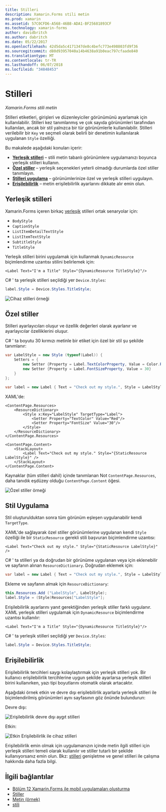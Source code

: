 ```yaml
---
title: Stilleri
description: Xamarin.Forms stili metin
ms.prod: xamarin
ms.assetid: 57C0CFD6-A568-46B8-ADA1-BF25681893CF
ms.technology: xamarin-forms
author: davidbritch
ms.author: dabritch
ms.date: 05/22/2017
ms.openlocfilehash: 42d5da5c4171347de8c4befc773e498803fd9f36
ms.sourcegitcommit: d80d93957040a14b4638a91b0eac797cfaade840
ms.translationtype: MT
ms.contentlocale: tr-TR
ms.lasthandoff: 06/07/2018
ms.locfileid: "34848453"
---
```

# <a name="styles"></a>Stilleri

_Xamarin.Forms stili metin_


Stilleri etiketleri, girişleri ve düzenleyiciler görünümünü ayarlamak için kullanılabilir. Stilleri kez tanımlanmış ve çok sayıda görünümleri tarafından kullanılan, ancak bir stil yalnızca bir tür görünümlerle kullanılabilir.
Stilleri verilebilir bir `Key` ve seçmeli olarak belirli bir denetimin kullanılarak uygulanan `Style` özelliği.

Bu makalede aşağıdaki konuları içerir:

- **[Yerleşik stilleri](#Built-In_Styles)**  &ndash; stili metin tabanlı görünümlere uygulamanızı boyunca yerleşik stilleri kullanın.
- **[Özel stiller](#Custom_Styles)**  &ndash; yerleşik seçenekleri yeterli olmadığı durumlarda özel stiller tanımlayın.
- **[Stilleri uygulama](#Applying_Styles)**  &ndash; görünümlerinize özel ve yerleşik stilleri uygulayın.
- **[Erişilebilirlik](#Accessibility)**  &ndash; metin erişilebilirlik ayarlarını dikkate alır emin olun.

<a name="Built-In_Styles" />

## <a name="built-in-styles"></a>Yerleşik stilleri

Xamarin.Forms içeren birkaç [yerleşik](http://developer.xamarin.com/api/type/Xamarin.Forms.Device+Styles/) stilleri ortak senaryolar için:

- `BodyStyle`
- `CaptionStyle`
- `ListItemDetailTextStyle`
- `ListItemTextStyle`
- `SubtitleStyle`
- `TitleStyle`

Yerleşik stilleri birini uygulamak için kullanmak `DynamicResource` biçimlendirme uzantısı stilini belirlemek için:

```xaml
<Label Text="I'm a Title" Style="{DynamicResource TitleStyle}"/>
```

C# ' ta yerleşik stilleri seçildiği yer `Device.Styles`:

```csharp
label.Style = Device.Styles.TitleStyle;
```

![](styles-images/builtinstyles.png "Cihaz stilleri örneği")

<a name="Custom_Styles" />

## <a name="custom-styles"></a>Özel stiller

Stilleri ayarlayıcıları oluşur ve özellik değerleri olarak ayarlanır ve ayarlayıcılar özelliklerini oluşur.

C# ' ta boyutu 30 kırmızı metinle bir etiket için özel bir stil şu şekilde tanımlanır:

```csharp
var LabelStyle = new Style (typeof(Label)) {
    Setters = {
        new Setter {Property = Label.TextColorProperty, Value = Color.Red},
        new Setter {Property = Label.FontSizeProperty, Value = 30}
    }
};

var label = new Label { Text = "Check out my style.", Style = LabelStyle };
```

XAML'de:

```xaml
<ContentPage.Resources>
    <ResourceDictionary>
        <Style x:Key="LabelStyle" TargetType="Label">
            <Setter Property="TextColor" Value="Red"/>
            <Setter Property="FontSize" Value="30"/>
        </Style>
    </ResourceDictionary>
</ContentPage.Resources>

<ContentPage.Content>
    <StackLayout>
        <Label Text="Check out my style." Style="{StaticResource LabelStyle}" />
    </StackLayout>
</ContentPage.Content>
```

Kaynaklar (tüm stilleri dahil) içinde tanımlanan Not `ContentPage.Resources`, daha tanıdık eşdüzey olduğu `ContentPage.Content` öğesi.

![](styles-images/customstyle.png "Özel stiller örneği")

<a name="Applying_Styles" />

## <a name="applying-styles"></a>Stil Uygulama

Stil oluşturulduktan sonra tüm görünüm eşleşen uygulanabilir kendi `TargetType`.

XAML'de sağlayarak özel stiller görünümlerine uygulanan kendi `Style` özelliği ile bir `StaticResource` gerekli stili başvuran biçimlendirme uzantısı:

```xaml
<Label Text="Check out my style." Style="{StaticResource LabelStyle}" />
```

C# ' ta stilleri ya da doğrudan bir görünüme uygulanan veya için eklenebilir ve sayfanın alınan `ResourceDictionary`. Doğrudan eklemek için:

```csharp
var label = new Label { Text = "Check out my style.", Style = LabelStyle };
```

Ekleme ve sayfanın almak için `ResourceDictionary`:

```csharp
this.Resources.Add ("LabelStyle", LabelStyle);
label.Style = (Style)Resources["LabelStyle"];
```

Erişilebilirlik ayarlarını yanıt gerektiğinden yerleşik stiller farklı uygulanır. XAML yerleşik stilleri uygulamak için `DynamicResource` biçimlendirme uzantısı kullanılır:

```xaml
<Label Text="I'm a Title" Style="{DynamicResource TitleStyle}"/>
```

C# ' ta yerleşik stilleri seçildiği yer `Device.Styles`:

```csharp
label.Style = Device.Styles.TitleStyle;
```

## <a name="accessibility"></a>Erişilebilirlik

Erişilebilirlik tercihleri saygı kolaylaştırmak için yerleşik stilleri yok. Bir kullanıcı erişilebilirlik tercihlerine uygun şekilde ayarlarsa yerleşik stilleri birini kullanırken, yazı tipi boyutlarını otomatik olarak artacaktır.

Aşağıdaki örnek etkin ve devre dışı erişilebilirlik ayarlarla yerleşik stilleri ile biçimlendirilmiş görünümleri aynı sayfasının göz önünde bulundurun:

Devre dışı:

![](styles-images/pre-access.png "Erişilebilirlik devre dışı aygıt stilleri")

Etkin:

![](styles-images/post-access.png "Etkin Erişilebilirlik ile cihaz stilleri")

Erişilebilirlik emin olmak için uygulamanızın içinde metin ilgili stilleri için yerleşik stilleri temeli olarak kullanılır ve stiller tutarlı bir şekilde kullanıyorsanız emin olun. Bkz: [stilleri](~/xamarin-forms/user-interface/styles/index.md) genişletme ve genel stilleri ile çalışma hakkında daha fazla bilgi.


## <a name="related-links"></a>İlgili bağlantılar

- [Bölüm 12 Xamarin.Forms ile mobil uygulamaları oluşturma](https://developer.xamarin.com/r/xamarin-forms/book/chapter12.pdf)
- [Stiller](~/xamarin-forms/user-interface/styles/index.md)
- [Metin (örnek)](https://developer.xamarin.com/samples/xamarin-forms/UserInterface/Text)
- [stili](https://developer.xamarin.com/api/type/Xamarin.Forms.Style/)

